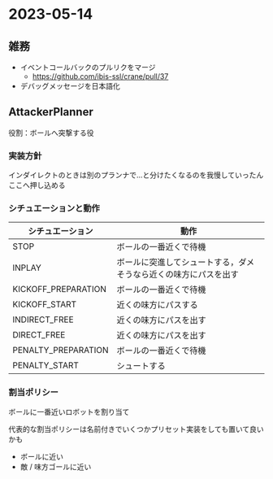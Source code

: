 # 2023-05-14

## 雑務

- イベントコールバックのプルリクをマージ
  - <https://github.com/ibis-ssl/crane/pull/37>
- デバッグメッセージを日本語化

## AttackerPlanner

役割：ボールへ突撃する役

### 実装方針

インダイレクトのときは別のプランナで...と分けたくなるのを我慢していったんここへ押し込める

### シチュエーションと動作

| シチュエーション    | 動作                                                             |
| ------------------- | ---------------------------------------------------------------- |
| STOP                | ボールの一番近くで待機                                           |
| INPLAY              | ボールに突進してシュートする，ダメそうなら近くの味方にパスを出す |
| KICKOFF_PREPARATION | ボールの一番近くで待機                                           |
| KICKOFF_START       | 近くの味方にパスする                                             |
| INDIRECT_FREE       | 近くの味方にパスを出す                                           |
| DIRECT_FREE         | 近くの味方にパスを出す                                           |
| PENALTY_PREPARATION | ボールの一番近くで待機                                           |
| PENALTY_START       | シュートする                                                     |


### 割当ポリシー
ボールに一番近いロボットを割り当て

代表的な割当ポリシーは名前付きでいくつかプリセット実装をしても置いて良いかも
- ボールに近い
- 敵 / 味方ゴールに近い
